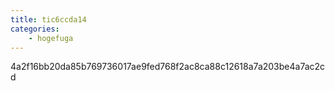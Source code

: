 ```yaml
---
title: tic6ccda14
categories:
    - hogefuga
---
```

4a2f16bb20da85b769736017ae9fed768f2ac8ca88c12618a7a203be4a7ac2cd